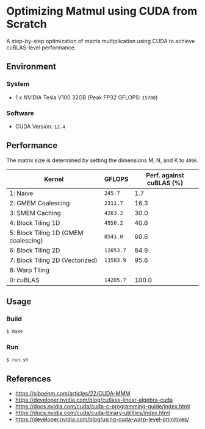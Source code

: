 # Optimizing Matmul using CUDA from Scratch
A step-by-step optimization of matrix multiplication using CUDA to achieve cuBLAS-level performance.


## Environment
### System
- 1 x NVIDIA Tesla V100 32GB (Peak FP32 GFLOPS: `15700`)

### Software
- CUDA Version: `12.4`

## Performance
The matrix size is determined by setting the dimensions M, N, and K to `4096`.

Kernel                               | GFLOPS      | Perf. against cuBLAS (%)
------------------------------------ | ----------- | -------------------------
1: Naive                             | `245.7`     | 1.7
2: GMEM Coalescing                   | `2311.7`    | 16.3
3: SMEM Caching                      | `4263.2`    | 30.0
4: Block Tiling 1D                   | `4950.2`    | 40.6
5: Block Tiling 1D (GMEM coalescing) | `8541.0`    | 60.6
6: Block Tiling 2D                   | `12053.7`   | 84.9
7: Block Tiling 2D (Vectorized)      | `13583.9`   | 95.6
8: Warp Tiling                       |             | 
0: cuBLAS                            | `14205.7`   | 100.0

## Usage
### Build
```bash
$ make
```
### Run
```bash
$ run.sh
```


## References
- https://siboehm.com/articles/22/CUDA-MMM
- https://developer.nvidia.com/blog/cutlass-linear-algebra-cuda
- https://docs.nvidia.com/cuda/cuda-c-programming-guide/index.html
- https://docs.nvidia.com/cuda/cuda-binary-utilities/index.html
- https://developer.nvidia.com/blog/using-cuda-warp-level-primitives/